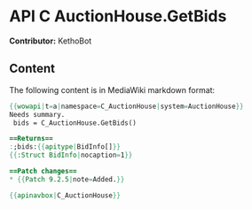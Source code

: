 # API C AuctionHouse.GetBids

**Contributor:** KethoBot

## Content

The following content is in MediaWiki markdown format:

```mediawiki
{{wowapi|t=a|namespace=C_AuctionHouse|system=AuctionHouse}}
Needs summary.
 bids = C_AuctionHouse.GetBids()

==Returns==
:;bids:{{apitype|BidInfo[]}}
{{:Struct BidInfo|nocaption=1}}

==Patch changes==
* {{Patch 9.2.5|note=Added.}}

{{apinavbox|C_AuctionHouse}}
```